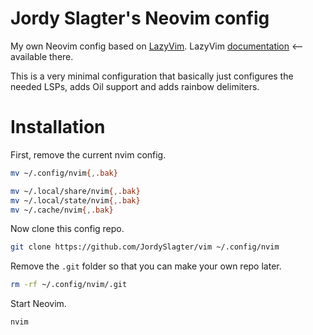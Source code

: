 # Jordy Slagter's Neovim config

My own Neovim config based on [LazyVim](https://github.com/LazyVim/LazyVim).
LazyVim [documentation](https://lazyvim.github.io/installation) <-- available there.

This is a very minimal configuration that basically just configures the needed LSPs,
adds Oil support and adds rainbow delimiters.

# Installation

First, remove the current nvim config.

```bash
mv ~/.config/nvim{,.bak}

mv ~/.local/share/nvim{,.bak}
mv ~/.local/state/nvim{,.bak}
mv ~/.cache/nvim{,.bak}
```

Now clone this config repo.

```bash
git clone https://github.com/JordySlagter/vim ~/.config/nvim
```

Remove the `.git` folder so that you can make your own repo later.

```bash
rm -rf ~/.config/nvim/.git
```

Start Neovim.

```bash
nvim
```
